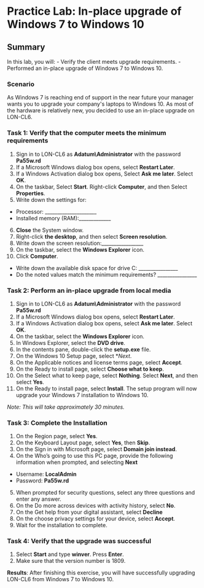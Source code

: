 # Practice Lab: In-place upgrade of Windows 7 to Windows 10 

## Summary
In this lab, you will:
	- Verify the client meets upgrade requirements.
	- Performed an in-place upgrade of Windows 7 to Windows 10.


### Scenario
As Windows 7 is reaching end of support in the near future your manager wants you to upgrade your company's laptops to Windows 10. As most of the hardware is relatively new, you decided to use an in-place upgrade on LON-CL6.


### Task 1: Verify that the computer meets the minimum requirements
1.  Sign in to LON-CL6 as **Adatum\\Administrator** with the password **Pa55w.rd**
2.  If a Microsoft Windows dialog box opens, select **Restart Later**.
3.  If a Windows Activation dialog box opens, Select **Ask me later**. Select
    **OK**.
4.  On the taskbar, Select **Start**. Right-click **Computer**, and then Select
    **Properties**.
5.  Write down the settings for:
- Processor: \____________________\_
- Installed memory (RAM):____________\_
6.  **Close** the System window.
7.  Right-click **the desktop**, and then select **Screen resolution**.
8.  Write down the screen resolution:________________\_
9.  On the taskbar, select the **Windows Explorer** icon.
10.  Click **Computer**.
- Write down the available disk space for drive C: \_______________\_
- Do the noted values match the minimum requirements? \_______________\_

### Task 2: Perform an in-place upgrade from local media
1.  Sign in to LON-CL6 as **Adatum\\Administrator** with the password **Pa55w.rd**
2.  If a Microsoft Windows dialog box opens, select **Restart Later**.
3.  If a Windows Activation dialog box opens, select **Ask me later**. Select
    **OK**.
4.  On the taskbar, select the **Windows Explorer** icon.
5.  In Windows Explorer, select the **DVD drive**.
6.  In the contents pane, double-click the **setup.exe** file.
7.  On the Windows 10 Setup page, select **Next*.
8.  On the Applicable notices and license terms page, select **Accept**.
9. On the Ready to install page, select **Choose what to keep**.
10. On the Select what to keep page, select **Nothing**. Select **Next**, and then
    select **Yes**.
11. On the Ready to install page, select **Install**. The setup program will now upgrade your Windows 7 installation to Windows 10. 

_Note: This will take approximately 30 minutes._

### Task 3: Complete the Installation
1. On the Region page, select **Yes**.
2. On the Keyboard Layout page, select **Yes**, then **Skip**.
3. On the Sign in with Microsoft page, select **Domain join instead**.
4. On the Who’s going to use this PC page, provide the following information when prompted, and selecting **Next**
-   Username: **LocalAdmin**
-   Password: **Pa55w.rd**
5. When prompted for security questions, select any three questions and enter any answer.
6. On the Do more across devices with activity history, select **No**.
7. On the Get help from your digital assistant, select **Decline**
8. On the choose privacy settings for your device, select **Accept**.
9. Wait for the installation to complete.

### Task 4: Verify that the upgrade was successful 
1.  Select **Start** and type **winver**. Press **Enter**.
2.  Make sure that the version number is 1809.


**Results**: After finishing this exercise, you will have successfully upgrading LON-CL6 from Windows 7 to Windows 10. 
